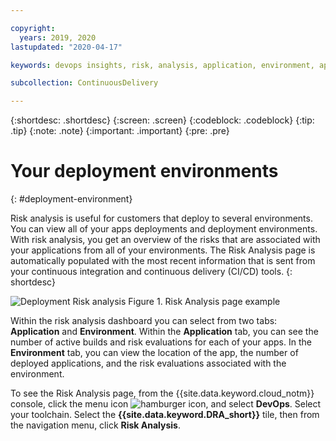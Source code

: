 ```yaml
---

copyright:
  years: 2019, 2020
lastupdated: "2020-04-17"

keywords: devops insights, risk, analysis, application, environment, app, dashboard

subcollection: ContinuousDelivery

---
```


{:shortdesc: .shortdesc}
{:screen: .screen}
{:codeblock: .codeblock}
{:tip: .tip}
{:note: .note}
{:important: .important}
{:pre: .pre}

# Your deployment environments
{: #deployment-environment}

Risk analysis is useful for customers that deploy to several environments. You can view all of your apps deployments and deployment environments. With risk analysis, you get an overview of the risks that are associated with your applications from all of your environments. The Risk Analysis page is automatically populated with the most recent information that is sent from your continuous integration and continuous delivery (CI/CD) tools. 
{: shortdesc}

![Deployment Risk analysis](images/DRA_risk_analysis.png "Risk Analysis page with the Environment tab selected") Figure 1. Risk Analysis page example

Within the risk analysis dashboard you can select from two tabs: **Application** and **Environment**. Within the **Application** tab, you can see the number of active builds and risk evaluations for each of your apps. In the **Environment** tab, you can view the location of the app, the number of deployed applications, and the risk evaluations associated with the environment.  

To see the Risk Analysis page, from the {{site.data.keyword.cloud_notm}} console, click the menu icon ![hamburger icon](images/icon_hamburger.svg), and select **DevOps**. Select your toolchain. Select the **{{site.data.keyword.DRA_short}}** tile, then from the navigation menu, click **Risk Analysis**.

